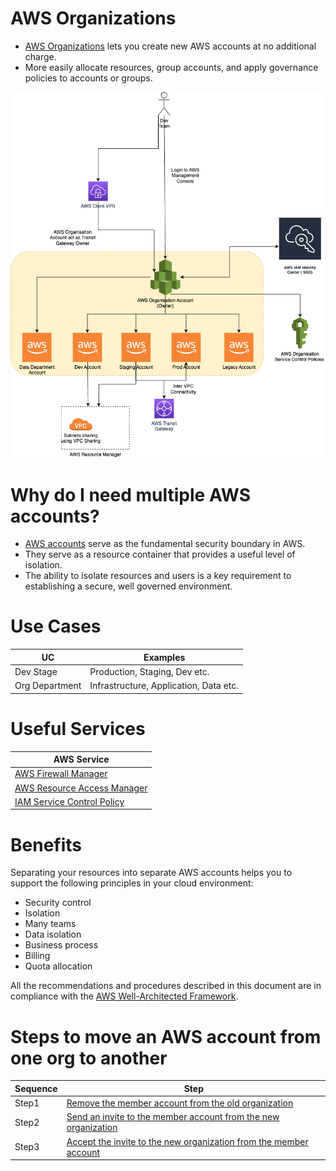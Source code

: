 
# AWS Organizations
- [AWS Organizations](https://aws.amazon.com/organizations/) lets you create new AWS accounts at no additional charge.
- More easily allocate resources, group accounts, and apply governance policies to accounts or groups.

![img.png](assets/AWS-Multiple-Accounts.png)

# Why do I need multiple AWS accounts?
- [AWS accounts](https://docs.aws.amazon.com/accounts/latest/reference/welcome-multiple-accounts.html) serve as the fundamental security boundary in AWS. 
- They serve as a resource container that provides a useful level of isolation. 
- The ability to isolate resources and users is a key requirement to establishing a secure, well governed environment.

# Use Cases

| UC             | Examples                               |
|----------------|----------------------------------------|
| Dev Stage      | Production, Staging, Dev etc.          |
| Org Department | Infrastructure, Application, Data etc. |

# Useful Services

| AWS Service                                                                                    |
|------------------------------------------------------------------------------------------------|
| [AWS Firewall Manager](../2c_SecurityServices/2_InfraProtectionServices/AWSFirewallManager.md) |
| [AWS Resource Access Manager](AWSResourceAccessManager.md)                                     |
| [IAM Service Control Policy](../2a_IdentityServices/AWSIAM/IAMPolicyTypes.md)                  |

# Benefits

Separating your resources into separate AWS accounts helps you to support the following principles in your cloud environment:
- Security control 
- Isolation
- Many teams
- Data isolation
- Business process 
- Billing
- Quota allocation

All the recommendations and procedures described in this document are in compliance with the [AWS Well-Architected Framework](../AWS-Well-Architected-Framework.md).

# Steps to move an AWS account from one org to another

| Sequence | Step                                                                                                                                                                                                         |
|----------|--------------------------------------------------------------------------------------------------------------------------------------------------------------------------------------------------------------|
| Step1    | [Remove the member account from the old organization](https://docs.aws.amazon.com/organizations/latest/userguide/orgs_manage_accounts_remove.html#orgs_manage_accounts_remove-from-master)                   |
| Step2    | [Send an invite to the member account from the new organization](https://docs.aws.amazon.com/organizations/latest/userguide/orgs_manage_accounts_invites.html)                                               |
| Step3    | [Accept the invite to the new organization from the member account](https://docs.aws.amazon.com/organizations/latest/userguide/orgs_manage_accounts_invites.html#orgs_manage_accounts_accept-decline-invite) |

